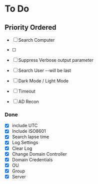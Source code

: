 # To Do

## Priority Ordered

 - [ ] Search Computer
 - [ ] 
 - [ ] Suppress Verbose output parameter
 - [ ] Search User --will be last
 - [ ] Dark Mode / Light Mode
 - [ ] Timeout
 - [ ] AD Recon


### Done

 - [X] include UTC
 - [X] Include ISO8601
 - [X] Search lapse time
 - [X] Log Settings
 - [X] Clear Log
 - [X] Change Domain Controller
 - [X] Domain Credentials
 - [X] OU	
 - [X] Group	
 - [X] Server
